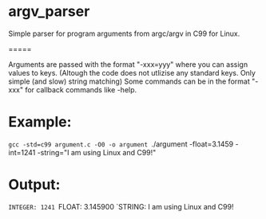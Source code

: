 # argv_parser
Simple parser for program arguments from argc/argv in C99 for Linux.

=====

Arguments are passed with the format "-xxx=yyy" where you can assign values to keys. (Altough the code does not utlizise any standard keys. Only simple (and slow) string matching)
Some commands can be in the format "-xxx" for callback commands like -help.

# Example:
`gcc -std=c99 argument.c -O0 -o argument
`./argument -float=3.1459 -int=1241 -string="I am using Linux and C99!"
  
# Output:
`INTEGER: 1241
`FLOAT:   3.145900
`STRING:  I am using Linux and C99!
